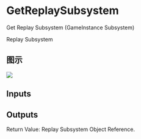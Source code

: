 # GetReplaySubsystem

Get Replay Subsystem (GameInstance Subsystem)

Replay Subsystem

## 图示

![]($-20221218-19075966.png)

## Inputs

## Outputs

Return Value: Replay Subsystem Object Reference.

